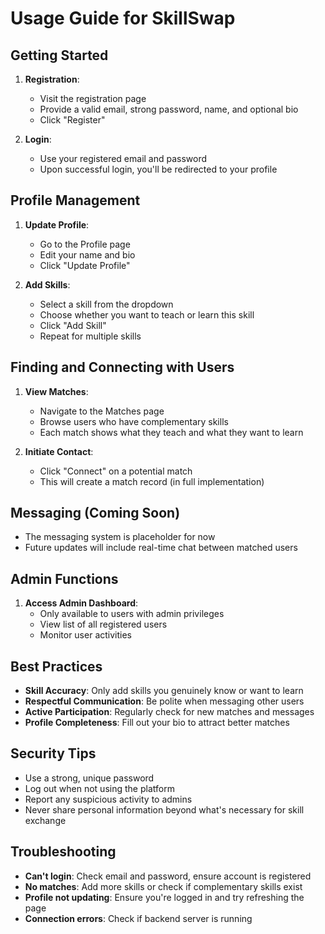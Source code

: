 # Usage Guide for SkillSwap

## Getting Started

1. **Registration**:
   - Visit the registration page
   - Provide a valid email, strong password, name, and optional bio
   - Click "Register"

2. **Login**:
   - Use your registered email and password
   - Upon successful login, you'll be redirected to your profile

## Profile Management

1. **Update Profile**:
   - Go to the Profile page
   - Edit your name and bio
   - Click "Update Profile"

2. **Add Skills**:
   - Select a skill from the dropdown
   - Choose whether you want to teach or learn this skill
   - Click "Add Skill"
   - Repeat for multiple skills

## Finding and Connecting with Users

1. **View Matches**:
   - Navigate to the Matches page
   - Browse users who have complementary skills
   - Each match shows what they teach and what they want to learn

2. **Initiate Contact**:
   - Click "Connect" on a potential match
   - This will create a match record (in full implementation)

## Messaging (Coming Soon)

- The messaging system is placeholder for now
- Future updates will include real-time chat between matched users

## Admin Functions

1. **Access Admin Dashboard**:
   - Only available to users with admin privileges
   - View list of all registered users
   - Monitor user activities

## Best Practices

- **Skill Accuracy**: Only add skills you genuinely know or want to learn
- **Respectful Communication**: Be polite when messaging other users
- **Active Participation**: Regularly check for new matches and messages
- **Profile Completeness**: Fill out your bio to attract better matches

## Security Tips

- Use a strong, unique password
- Log out when not using the platform
- Report any suspicious activity to admins
- Never share personal information beyond what's necessary for skill exchange

## Troubleshooting

- **Can't login**: Check email and password, ensure account is registered
- **No matches**: Add more skills or check if complementary skills exist
- **Profile not updating**: Ensure you're logged in and try refreshing the page
- **Connection errors**: Check if backend server is running